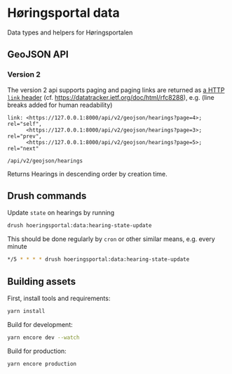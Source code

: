 # Høringsportal data

Data types and helpers for Høringsportalen

## GeoJSON API

### Version 2

The version 2 api supports paging and paging links are returned as [a HTTP
`link` header](https://developer.mozilla.org/en-US/docs/Web/HTTP/Headers/Link)
(cf. <https://datatracker.ietf.org/doc/html/rfc8288>), e.g. (line breaks added
for human readability)

```http
link: <https://127.0.0.1:8000/api/v2/geojson/hearings?page=4>; rel="self",
      <https://127.0.0.1:8000/api/v2/geojson/hearings?page=3>; rel="prev",
      <https://127.0.0.1:8000/api/v2/geojson/hearings?page=5>; rel="next"
```

`/api/v2/geojson/hearings`

Returns Hearings in descending order by creation time.

## Drush commands

Update `state` on hearings by running

```sh
drush hoeringsportal:data:hearing-state-update
```

This should be done regularly by `cron` or other similar means,
e.g. every minute

```sh
*/5 * * * * drush hoeringsportal:data:hearing-state-update
```

## Building assets

First, install tools and requirements:

```sh
yarn install
```

Build for development:

```sh
yarn encore dev --watch
```

Build for production:

```sh
yarn encore production
```
